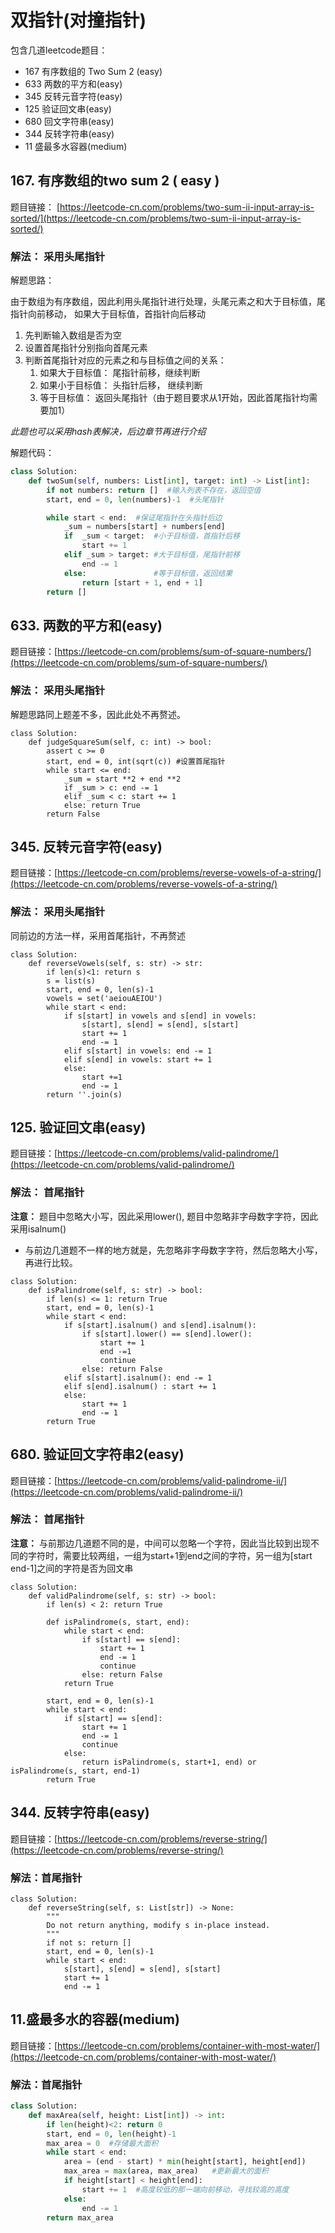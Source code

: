 # 双指针(对撞指针)

包含几道leetcode题目：

* 167 有序数组的 Two Sum 2 (easy)
* 633 两数的平方和(easy)
* 345 反转元音字符(easy)
* 125 验证回文串(easy)
* 680 回文字符串(easy)
* 344 反转字符串(easy)
* 11 盛最多水容器(medium)



## 167. 有序数组的two sum 2 ( easy )

题目链接： [https://leetcode-cn.com/problems/two-sum-ii-input-array-is-sorted/](https://leetcode-cn.com/problems/two-sum-ii-input-array-is-sorted/)

### 解法： 采用头尾指针

解题思路：

由于数组为有序数组，因此利用头尾指针进行处理，头尾元素之和大于目标值，尾指针向前移动， 如果大于目标值，首指针向后移动

1. 先判断输入数组是否为空
2. 设置首尾指针分别指向首尾元素
3. 判断首尾指针对应的元素之和与目标值之间的关系：
    1. 如果大于目标值： 尾指针前移，继续判断
    2. 如果小于目标值： 头指针后移， 继续判断
    3. 等于目标值： 返回头尾指针（由于题目要求从1开始，因此首尾指针均需要加1）

*此题也可以采用hash表解决，后边章节再进行介绍*

解题代码：
```python
class Solution:
    def twoSum(self, numbers: List[int], target: int) -> List[int]:
        if not numbers: return []  #输入列表不存在，返回空值
        start, end = 0, len(numbers)-1  #头尾指针

        while start < end:  #保证尾指针在头指针后边
            _sum = numbers[start] + numbers[end]
            if  _sum < target:  #小于目标值，首指针后移
                start += 1
            elif _sum > target: #大于目标值，尾指针前移
                end -= 1
            else:               #等于目标值，返回结果
                return [start + 1, end + 1]
        return []
```

## 633. 两数的平方和(easy)

题目链接：[https://leetcode-cn.com/problems/sum-of-square-numbers/](https://leetcode-cn.com/problems/sum-of-square-numbers/)

### 解法： 采用头尾指针

解题思路同上题差不多，因此此处不再赘述。
```
class Solution:
    def judgeSquareSum(self, c: int) -> bool:
        assert c >= 0
        start, end = 0, int(sqrt(c)) #设置首尾指针
        while start <= end:
            _sum = start **2 + end **2
            if _sum > c: end -= 1
            elif _sum < c: start += 1
            else: return True
        return False
```

## 345. 反转元音字符(easy)

题目链接：[https://leetcode-cn.com/problems/reverse-vowels-of-a-string/](https://leetcode-cn.com/problems/reverse-vowels-of-a-string/)

### 解法： 采用头尾指针

同前边的方法一样，采用首尾指针，不再赘述
```
class Solution:
    def reverseVowels(self, s: str) -> str:
        if len(s)<1: return s
        s = list(s)
        start, end = 0, len(s)-1
        vowels = set('aeiouAEIOU')
        while start < end:
            if s[start] in vowels and s[end] in vowels:
                s[start], s[end] = s[end], s[start]
                start += 1
                end -= 1
            elif s[start] in vowels: end -= 1
            elif s[end] in vowels: start += 1
            else: 
                start +=1
                end -= 1
        return ''.join(s)
```
## 125. 验证回文串(easy)

题目链接：[https://leetcode-cn.com/problems/valid-palindrome/](https://leetcode-cn.com/problems/valid-palindrome/)

### 解法： 首尾指针

**注意：** 题目中忽略大小写，因此采用lower(), 题目中忽略非字母数字字符，因此采用isalnum()

* 与前边几道题不一样的地方就是，先忽略非字母数字字符，然后忽略大小写，再进行比较。

```
class Solution:
    def isPalindrome(self, s: str) -> bool:
        if len(s) <= 1: return True
        start, end = 0, len(s)-1
        while start < end:
            if s[start].isalnum() and s[end].isalnum():
                if s[start].lower() == s[end].lower(): 
                    start += 1
                    end -=1
                    continue
                else: return False
            elif s[start].isalnum(): end -= 1
            elif s[end].isalnum() : start += 1
            else:
                start += 1
                end -= 1
        return True
```


## 680. 验证回文字符串2(easy)

题目链接：[https://leetcode-cn.com/problems/valid-palindrome-ii/](https://leetcode-cn.com/problems/valid-palindrome-ii/)

### 解法： 首尾指针

**注意：** 与前那边几道题不同的是，中间可以忽略一个字符，因此当比较到出现不同的字符时，需要比较两组，一组为start+1到end之间的字符，另一组为[start end-1]之间的字符是否为回文串
```
class Solution:
    def validPalindrome(self, s: str) -> bool:
        if len(s) < 2: return True

        def isPalindrome(s, start, end):
            while start < end:
                if s[start] == s[end]:
                    start += 1
                    end -= 1
                    continue
                else: return False
            return True

        start, end = 0, len(s)-1
        while start < end:
            if s[start] == s[end]:
                start += 1
                end -= 1
                continue
            else: 
                return isPalindrome(s, start+1, end) or isPalindrome(s, start, end-1)
        return True
```

## 344. 反转字符串(easy)


题目链接：[https://leetcode-cn.com/problems/reverse-string/](https://leetcode-cn.com/problems/reverse-string/)

### 解法：首尾指针

```
class Solution:
    def reverseString(self, s: List[str]) -> None:
        """
        Do not return anything, modify s in-place instead.
        """
        if not s: return []
        start, end = 0, len(s)-1
        while start < end:
            s[start], s[end] = s[end], s[start]
            start += 1
            end -= 1
```

## 11.盛最多水的容器(medium)

题目链接：[https://leetcode-cn.com/problems/container-with-most-water/](https://leetcode-cn.com/problems/container-with-most-water/)

### 解法：首尾指针

```python
class Solution:
    def maxArea(self, height: List[int]) -> int:
        if len(height)<2: return 0
        start, end = 0, len(height)-1
        max_area = 0  #存储最大面积
        while start < end:
            area = (end - start) * min(height[start], height[end])
            max_area = max(area, max_area)   #更新最大的面积
            if height[start] < height[end]:
                start += 1  #高度较低的那一端向前移动，寻找较高的高度
            else:
                end -= 1
        return max_area
```